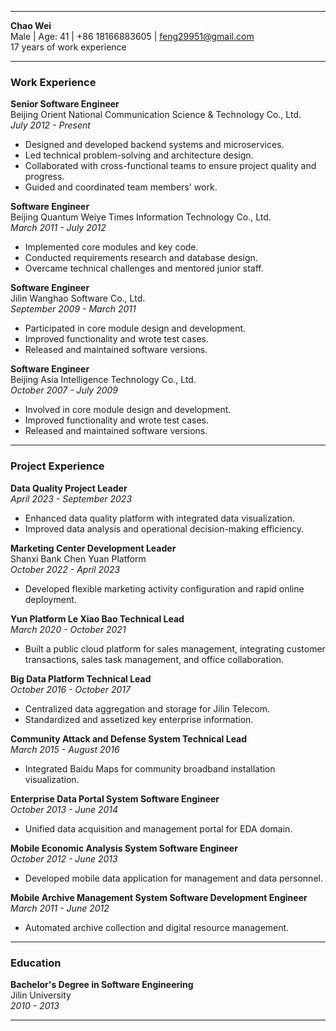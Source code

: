 
---

**Chao Wei**  
Male | Age: 41 | +86 18166883605 | feng29951@gmail.com  
17 years of work experience

---

### Work Experience

**Senior Software Engineer**  
Beijing Orient National Communication Science & Technology Co., Ltd.  
*July 2012 - Present*  
- Designed and developed backend systems and microservices.
- Led technical problem-solving and architecture design.
- Collaborated with cross-functional teams to ensure project quality and progress.
- Guided and coordinated team members' work.

**Software Engineer**  
Beijing Quantum Weiye Times Information Technology Co., Ltd.  
*March 2011 - July 2012*  
- Implemented core modules and key code.
- Conducted requirements research and database design.
- Overcame technical challenges and mentored junior staff.

**Software Engineer**  
Jilin Wanghao Software Co., Ltd.  
*September 2009 - March 2011*  
- Participated in core module design and development.
- Improved functionality and wrote test cases.
- Released and maintained software versions.

**Software Engineer**  
Beijing Asia Intelligence Technology Co., Ltd.  
*October 2007 - July 2009*  
- Involved in core module design and development.
- Improved functionality and wrote test cases.
- Released and maintained software versions.

---

### Project Experience

**Data Quality Project Leader**  
*April 2023 - September 2023*  
- Enhanced data quality platform with integrated data visualization.
- Improved data analysis and operational decision-making efficiency.

**Marketing Center Development Leader**  
Shanxi Bank Chen Yuan Platform  
*October 2022 - April 2023*  
- Developed flexible marketing activity configuration and rapid online deployment.

**Yun Platform Le Xiao Bao Technical Lead**  
*March 2020 - October 2021*  
- Built a public cloud platform for sales management, integrating customer transactions, sales task management, and office collaboration.

**Big Data Platform Technical Lead**  
*October 2016 - October 2017*  
- Centralized data aggregation and storage for Jilin Telecom.
- Standardized and assetized key enterprise information.

**Community Attack and Defense System Technical Lead**  
*March 2015 - August 2016*  
- Integrated Baidu Maps for community broadband installation visualization.

**Enterprise Data Portal System Software Engineer**  
*October 2013 - June 2014*  
- Unified data acquisition and management portal for EDA domain.

**Mobile Economic Analysis System Software Engineer**  
*October 2012 - June 2013*  
- Developed mobile data application for management and data personnel.

**Mobile Archive Management System Software Development Engineer**  
*March 2011 - June 2012*  
- Automated archive collection and digital resource management.

---

### Education

**Bachelor's Degree in Software Engineering**  
Jilin University  
*2010 - 2013*

---

